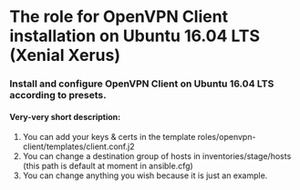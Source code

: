 # The role for OpenVPN Client installation on Ubuntu 16.04 LTS (Xenial Xerus)

### Install and configure OpenVPN Client on Ubuntu 16.04 LTS according to presets.

#### Very-very short description:
1. You can add your keys & certs in the template roles/openvpn-client/templates/client.conf.j2
2. You can change a destination group of hosts in inventories/stage/hosts (this path is default at moment in ansible.cfg)
3. You can change anything you wish because it is just an example.
